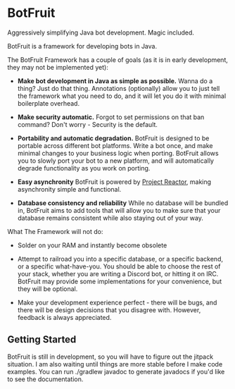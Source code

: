 # BotFruit

Aggressively simplifying Java bot development. Magic included.

BotFruit is a framework for developing bots in Java.

The BotFruit Framework has a couple of goals (as it is in early development, they may not be implemented yet):

* **Make bot development in Java as simple as possible.** Wanna do a thing? Just do that thing.
Annotations (optionally) allow you to just tell the framework what you need to do, and it will let you do it with
minimal boilerplate overhead.

* **Make security automatic.** Forgot to set permissions on that ban command? Don't worry - Security is the default.

* **Portability and automatic degradation.** BotFruit is designed to be portable across different bot platforms. Write a
bot once, and make minimal changes to your business logic when porting. BotFruit allows you to slowly port your bot to a
new platform, and will automatically degrade functionality as you work on porting.

* **Easy asynchronity** BotFruit is powered by [Project Reactor](https://projectreactor.io/), making asynchronity simple and functional.

* **Database consistency and reliability** While no database will be bundled in, BotFruit aims to add tools that will allow you
to make sure that your database remains consistent while also staying out of your way.

What The Framework will not do:

* Solder on your RAM and instantly become obsolete

* Attempt to railroad you into a specific database, or a specific backend, or a specific what-have-you. You should be able to
choose the rest of your stack, whether you are writing a Discord bot, or hitting it on IRC. BotFruit may provide some implementations
for your convenience, but they will be optional.

* Make your development experience perfect - there will be bugs, and there will be design decisions that you disagree with. However,
feedback is always appreciated.

## Getting Started

BotFruit is still in development, so you will have to figure out the jitpack situation. I am also waiting until things are
more stable before I make code examples. You can run ./gradlew javadoc to generate javadocs if you'd like to see the
documentation.